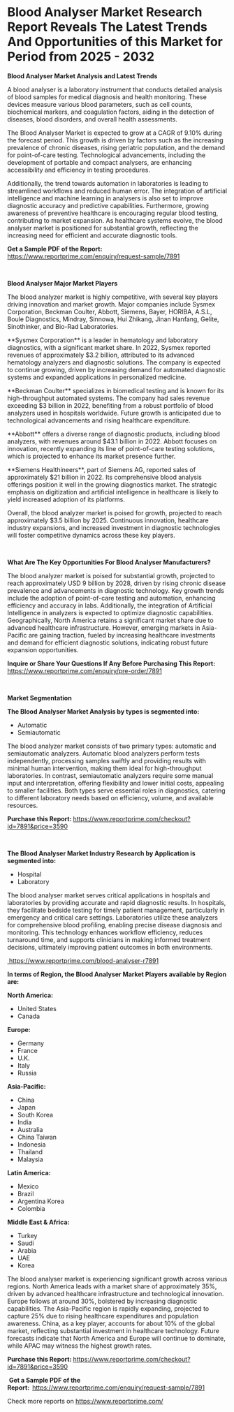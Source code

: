 <p><h1>Blood Analyser Market Research Report Reveals The Latest Trends And Opportunities of this Market for Period from 2025 - 2032</h1></p><p><strong>Blood Analyser Market Analysis and Latest Trends</strong></p>
<p><p>A blood analyser is a laboratory instrument that conducts detailed analysis of blood samples for medical diagnosis and health monitoring. These devices measure various blood parameters, such as cell counts, biochemical markers, and coagulation factors, aiding in the detection of diseases, blood disorders, and overall health assessments. </p><p>The Blood Analyser Market is expected to grow at a CAGR of 9.10% during the forecast period. This growth is driven by factors such as the increasing prevalence of chronic diseases, rising geriatric population, and the demand for point-of-care testing. Technological advancements, including the development of portable and compact analysers, are enhancing accessibility and efficiency in testing procedures. </p><p>Additionally, the trend towards automation in laboratories is leading to streamlined workflows and reduced human error. The integration of artificial intelligence and machine learning in analysers is also set to improve diagnostic accuracy and predictive capabilities. Furthermore, growing awareness of preventive healthcare is encouraging regular blood testing, contributing to market expansion. As healthcare systems evolve, the blood analyser market is positioned for substantial growth, reflecting the increasing need for efficient and accurate diagnostic tools.</p></p>
<p><strong>Get a Sample PDF of the Report:&nbsp;</strong> <a href="https://www.reportprime.com/enquiry/request-sample/7891?utm_campaign=3126&utm_medium=2&utm_source=Github&utm_content=ia&utm_term=19032025&utm_id=blood-analyser">https://www.reportprime.com/enquiry/request-sample/7891</a></p>
<p>&nbsp;</p>
<p><strong>Blood Analyser Major Market Players</strong></p>
<p><p>The blood analyzer market is highly competitive, with several key players driving innovation and market growth. Major companies include Sysmex Corporation, Beckman Coulter, Abbott, Siemens, Bayer, HORIBA, A.S.L, Boule Diagnostics, Mindray, Sinnowa, Hui Zhikang, Jinan Hanfang, Gelite, Sinothinker, and Bio-Rad Laboratories.</p><p>**Sysmex Corporation** is a leader in hematology and laboratory diagnostics, with a significant market share. In 2022, Sysmex reported revenues of approximately $3.2 billion, attributed to its advanced hematology analyzers and diagnostic solutions. The company is expected to continue growing, driven by increasing demand for automated diagnostic systems and expanded applications in personalized medicine.</p><p>**Beckman Coulter** specializes in biomedical testing and is known for its high-throughput automated systems. The company had sales revenue exceeding $3 billion in 2022, benefiting from a robust portfolio of blood analyzers used in hospitals worldwide. Future growth is anticipated due to technological advancements and rising healthcare expenditure.</p><p>**Abbott** offers a diverse range of diagnostic products, including blood analyzers, with revenues around $43.1 billion in 2022. Abbott focuses on innovation, recently expanding its line of point-of-care testing solutions, which is projected to enhance its market presence further.</p><p>**Siemens Healthineers**, part of Siemens AG, reported sales of approximately $21 billion in 2022. Its comprehensive blood analysis offerings position it well in the growing diagnostics market. The strategic emphasis on digitization and artificial intelligence in healthcare is likely to yield increased adoption of its platforms.</p><p>Overall, the blood analyzer market is poised for growth, projected to reach approximately $3.5 billion by 2025. Continuous innovation, healthcare industry expansions, and increased investment in diagnostic technologies will foster competitive dynamics across these key players.</p></p>
<p>&nbsp;</p>
<p><strong>What Are The Key Opportunities For Blood Analyser Manufacturers?</strong></p>
<p><p>The blood analyzer market is poised for substantial growth, projected to reach approximately USD 9 billion by 2028, driven by rising chronic disease prevalence and advancements in diagnostic technology. Key growth trends include the adoption of point-of-care testing and automation, enhancing efficiency and accuracy in labs. Additionally, the integration of Artificial Intelligence in analyzers is expected to optimize diagnostic capabilities. Geographically, North America retains a significant market share due to advanced healthcare infrastructure. However, emerging markets in Asia-Pacific are gaining traction, fueled by increasing healthcare investments and demand for efficient diagnostic solutions, indicating robust future expansion opportunities.</p></p>
<p><strong>Inquire or Share Your Questions If Any Before Purchasing This Report:</strong> <a href="https://www.reportprime.com/enquiry/pre-order/7891?utm_campaign=3126&utm_medium=2&utm_source=Github&utm_content=ia&utm_term=19032025&utm_id=blood-analyser">https://www.reportprime.com/enquiry/pre-order/7891</a></p>
<p>&nbsp;</p>
<p><strong>Market Segmentation</strong></p>
<p><strong>The Blood Analyser Market Analysis by types is segmented into:</strong></p>
<p><ul><li>Automatic</li><li>Semiautomatic</li></ul></p>
<p><p>The blood analyzer market consists of two primary types: automatic and semiautomatic analyzers. Automatic blood analyzers perform tests independently, processing samples swiftly and providing results with minimal human intervention, making them ideal for high-throughput laboratories. In contrast, semiautomatic analyzers require some manual input and interpretation, offering flexibility and lower initial costs, appealing to smaller facilities. Both types serve essential roles in diagnostics, catering to different laboratory needs based on efficiency, volume, and available resources.</p></p>
<p><strong>Purchase this Report:&nbsp;</strong><a href="https://www.reportprime.com/checkout?id=7891&price=3590&utm_campaign=3126&utm_medium=2&utm_source=Github&utm_content=ia&utm_term=19032025&utm_id=blood-analyser">https://www.reportprime.com/checkout?id=7891&price=3590</a></p>
<p>&nbsp;</p>
<p><strong>The Blood Analyser Market Industry Research by Application is segmented into:</strong></p>
<p><ul><li>Hospital</li><li>Laboratory</li></ul></p>
<p><p>The blood analyser market serves critical applications in hospitals and laboratories by providing accurate and rapid diagnostic results. In hospitals, they facilitate bedside testing for timely patient management, particularly in emergency and critical care settings. Laboratories utilize these analyzers for comprehensive blood profiling, enabling precise disease diagnosis and monitoring. This technology enhances workflow efficiency, reduces turnaround time, and supports clinicians in making informed treatment decisions, ultimately improving patient outcomes in both environments.</p></p>
<p><a href="https://www.reportprime.com/blood-analyser-r7891?utm_campaign=3126&utm_medium=2&utm_source=Github&utm_content=ia&utm_term=19032025&utm_id=blood-analyser">&nbsp;https://www.reportprime.com/blood-analyser-r7891</a></p>
<p><strong>In terms of Region, the Blood Analyser Market Players available by Region are:</strong></p>
<p>
    <p> <strong> North America: </strong>
        <ul>
            <li>United States</li>
            <li>Canada</li>
        </ul>
        </p> 
    <p> <strong> Europe: </strong>
        <ul>
            <li>Germany</li>
            <li>France</li>
            <li>U.K.</li>
            <li>Italy</li>
            <li>Russia</li>
        </ul>
        </p> 
    <p> <strong> Asia-Pacific: </strong>
        <ul>
            <li>China</li>
            <li>Japan</li>
            <li>South Korea</li>
            <li>India</li>
            <li>Australia</li>
            <li>China Taiwan</li>
            <li>Indonesia</li>
            <li>Thailand</li>
            <li>Malaysia</li>
        </ul>
        </p> 
    <p> <strong> Latin America: </strong>
        <ul>
            <li>Mexico</li>
            <li>Brazil</li>
            <li>Argentina Korea</li>
            <li>Colombia</li>
        </ul>
        </p> 
    <p> <strong> Middle East & Africa: </strong>
        <ul>
            <li>Turkey</li>
            <li>Saudi</li>
            <li>Arabia</li>
            <li>UAE</li>
            <li>Korea</li>
        </ul>
    </p>
    </p>
<p><p>The blood analyser market is experiencing significant growth across various regions. North America leads with a market share of approximately 35%, driven by advanced healthcare infrastructure and technological innovation. Europe follows at around 30%, bolstered by increasing diagnostic capabilities. The Asia-Pacific region is rapidly expanding, projected to capture 25% due to rising healthcare expenditures and population awareness. China, as a key player, accounts for about 10% of the global market, reflecting substantial investment in healthcare technology. Future forecasts indicate that North America and Europe will continue to dominate, while APAC may witness the highest growth rates.</p></p>
<p><strong>Purchase this Report: </strong><a href="https://www.reportprime.com/checkout?id=7891&price=3590&utm_campaign=3126&utm_medium=2&utm_source=Github&utm_content=ia&utm_term=19032025&utm_id=blood-analyser">https://www.reportprime.com/checkout?id=7891&price=3590</a></p>
<p>&nbsp;<strong>Get a Sample PDF of the Report:&nbsp;&nbsp;</strong><a href="https://www.reportprime.com/enquiry/request-sample/7891?utm_campaign=3126&utm_medium=2&utm_source=Github&utm_content=ia&utm_term=19032025&utm_id=blood-analyser">https://www.reportprime.com/enquiry/request-sample/7891</a></p>
<p><strong></strong></p>
<p>Check more reports on <a href="https://www.reportprime.com/?utm_campaign=3126&utm_medium=2&utm_source=Github&utm_content=ia&utm_term=19032025&utm_id=blood-analyser">https://www.reportprime.com/</a></p>